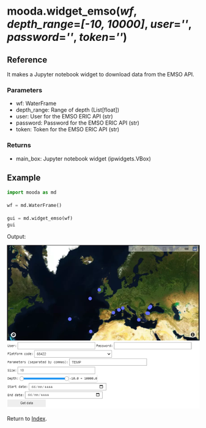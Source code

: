 # mooda.widget_emso(*wf*, *depth_range*=*[-10, 10000]*, *user*=*''*, *password*=*''*, *token*=*''*)

## Reference

It makes a Jupyter notebook widget to download data from the EMSO API.

### Parameters

* wf: WaterFrame
* depth_range: Range of depth (List[float])
* user:  User for the EMSO ERIC API (str)
* password:  Password for the EMSO ERIC API (str)
* token: Token for the EMSO ERIC API (str)

### Returns

* main_box: Jupyter notebook widget (ipwidgets.VBox)

## Example

```python
import mooda as md

wf = md.WaterFrame()

gui = md.widget_emso(wf)
gui
```

Output:

![EMSO map](../img_util/emso-map.png)
![Output emso widget](../img_util/widget-emso.png)

Return to [Index](../../index_api_reference.md).
